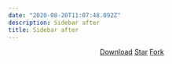 ```yaml
---
date: "2020-08-20T11:07:48.092Z"
description: Sidebar after
title: Sidebar after
---
```


<center>
<!-- Place this tag where you want the button to render. -->
<a class="github-button" href="https://github.com/vjeantet/hugo-theme-docport/archive/master.zip" data-icon="octicon-cloud-download" aria-label="Download vjeantet/hugo-theme-docport on GitHub">Download</a>
<!-- Place this tag where you want the button to render. -->
<a class="github-button" href="https://github.com/vjeantet/hugo-theme-docport" data-icon="octicon-star" data-show-count="false" aria-label="Star vjeantet/hugo-theme-docport on GitHub">Star</a>
<!-- Place this tag where you want the button to render. -->
<a class="github-button" href="https://github.com/vjeantet/hugo-theme-docport/fork" data-icon="octicon-repo-forked" data-show-count="true" aria-label="Fork vjeantet/hugo-theme-docport on GitHub">Fork</a>
</center>
<!-- Place this tag in your head or just before your close body tag. -->
<script async defer src="https://buttons.github.io/buttons.js"></script>